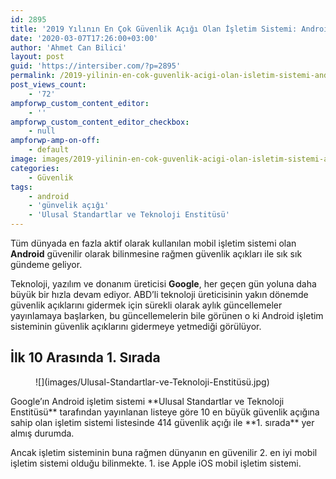 ```yaml
---
id: 2895
title: '2019 Yılının En Çok Güvenlik Açığı Olan İşletim Sistemi: Android!'
date: '2020-03-07T17:26:00+03:00'
author: 'Ahmet Can Bilici'
layout: post
guid: 'https://intersiber.com/?p=2895'
permalink: /2019-yilinin-en-cok-guvenlik-acigi-olan-isletim-sistemi-android/
post_views_count:
    - '72'
ampforwp_custom_content_editor:
    - ''
ampforwp_custom_content_editor_checkbox:
    - null
ampforwp-amp-on-off:
    - default
image: images/2019-yilinin-en-cok-guvenlik-acigi-olan-isletim-sistemi-android.jpg
categories:
    - Güvenlik
tags:
    - android
    - 'günvelik açığı'
    - 'Ulusal Standartlar ve Teknoloji Enstitüsü'
---
```


Tüm dünyada en fazla aktif olarak kullanılan mobil işletim sistemi olan **Android** güvenilir olarak bilinmesine rağmen güvenlik açıkları ile sık sık gündeme geliyor.

Teknoloji, yazılım ve donanım üreticisi **Google**, her geçen gün yoluna daha büyük bir hızla devam ediyor. ABD’li teknoloji üreticisinin yakın dönemde güvenlik açıklarını gidermek için sürekli olarak aylık güncellemeler yayınlamaya başlarken, bu güncellemelerin bile görünen o ki Android işletim sisteminin güvenlik açıklarını gidermeye yetmediği görülüyor.

## İlk 10 Arasında 1. Sırada

<figure class="wp-block-image size-large">![](images/Ulusal-Standartlar-ve-Teknoloji-Enstitüsü.jpg)</figure>Google’ın Android işletim sistemi **Ulusal Standartlar ve Teknoloji Enstitüsü** tarafından yayınlanan listeye göre 10 en büyük güvenlik açığına sahip olan işletim sistemi listesinde 414 güvenlik açığı ile **1. sırada** yer almış durumda.

Ancak işletim sisteminin buna rağmen dünyanın en güvenilir 2. en iyi mobil işletim sistemi olduğu bilinmekte. 1. ise Apple iOS mobil işletim sistemi.